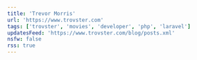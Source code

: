 ```yaml
---
title: 'Trevor Morris'
url: 'https://www.trovster.com'
tags: ['trovster', 'movies', 'developer', 'php', 'laravel']
updatesFeed: 'https://www.trovster.com/blog/posts.xml'
nsfw: false
rss: true
---
```


